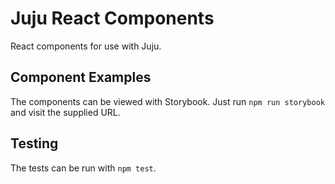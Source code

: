# Juju React Components

React components for use with Juju.

## Component Examples

The components can be viewed with Storybook. Just run `npm run storybook` and visit the supplied URL.

## Testing

The tests can be run with `npm test`.
